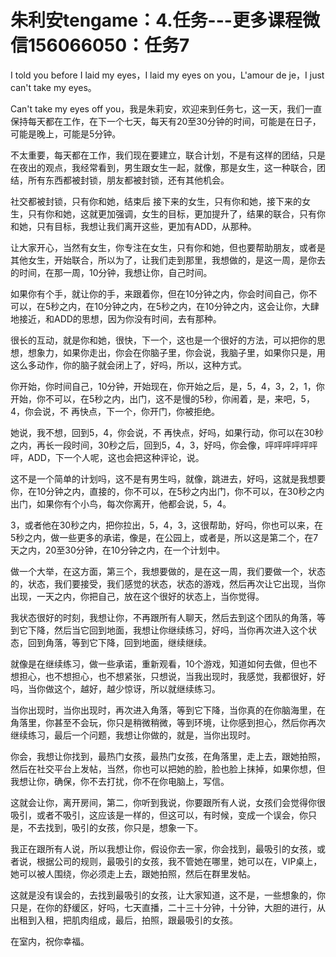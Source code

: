 # 朱利安tengame：4.任务---更多课程微信156066050：任务7

I told you before I laid my eyes，I laid my eyes on you，L'amour de je，I just can't take my eyes。

Can't take my eyes off you，我是朱莉安，欢迎来到任务七，这一天，我们一直保持每天都在工作，在下一个七天，每天有20至30分钟的时间，可能是在日子，可能是晚上，可能是5分钟。

不太重要，每天都在工作，我们现在要建立，联合计划，不是有这样的团结，只是在夜出的观点，我经常看到，男生跟女生一起，就像，那是女生，这一种联合，团结，所有东西都被封锁，朋友都被封锁，还有其他机会。

社交都被封锁，只有你和她，结束后 接下来的女生，只有你和她，接下来的女生，只有你和她，这就更加强调，女生的目标，更加提升了，结果的联合，只有你和她，只有目标，我想让我们离开这些，更加有ADD，从那种。

让大家开心，当然有女生，你专注在女生，只有你和她，但也要帮助朋友，或者是其他女生，开始联合，所以为了，让我们走到那里，我想做的，是这一周，是你去的时间，在那一周，10分钟，我想让你，自己时间。

如果你有个手，就让你的手，来跟着你，但在10分钟之内，你会时间自己，你不可以，在5秒之内，在10分钟之内，在5秒之内，在10分钟之内，这会让你，大肆地接近，和ADD的思想，因为你没有时间，去有那种。

很长的互动，就是你和她，很快，下一个，这也是一个很好的方法，可以把你的思想，想象力，如果你走出，你会在你脑子里，你会说，我脑子里，如果你只是，用这么多动作，你的脑子就会闭上了，好吗，所以，这种方式。

你开始，你时间自己，10分钟，开始现在，你开始之后，是，5，4，3，2，1，你开始，你不可以，在5秒之内，出门，这不是慢的5秒，你闹着，是，来吧，5，4，你会说，不 再快点，下一个，你开门，你被拒绝。

她说，我不想，回到5，4，你会说，不 再快点，好吗，如果行动，你可以在30秒之内，再长一段时间，30秒之后，回到5，4，3，好吗，你会像，呯呯呯呯呯呯呯，ADD，下一个人呢，这也会把这种评论，说。

这不是一个简单的计划吗，这不是有男生吗，就像，跳进去，好吗，这就是我想要你，在10分钟之内，直接的，你不可以，在5秒之内出门，你不可以，在30秒之内出门，如果你有个小鸟，每次你离开，他都会说，5，4。

3，或者他在30秒之内，把你拉出，5，4，3，这很帮助，好吗，你也可以来，在5秒之内，做一些更多的承诺，像是，在公园上，或者是，所以这是第二个，在7天之内，20至30分钟，在10分钟之内，在一个计划中。

做一个大举，在这方面，第三个，我想要做的，是在这一周，我们要做一个，状态的，状态，我们要接受，我们感觉的状态，状态的游戏，然后再次让它出现，当你出现，一天之内，你把自己，放在这个很好的状态上，当你觉得。

我状态很好的时刻，我想让你，不再跟所有人聊天，然后去到这个团队的角落，等到它下降，然后当它回到地面，我想让你继续练习，好吗，当你再次进入这个状态，回到角落，等到它下降，回到地面，继续继续。

就像是在继续练习，做一些承诺，重新观看，10个游戏，知道如何去做，但也不想担心，也不想担心，也不想紧张，只想说，当我出现时，我感觉，我都很好，好吗，当你做这个，越好，越少惊讶，所以就继续练习。

当你出现时，当你出现时，再次进入角落，等到它下降，当你真的在你脑海里，在角落里，你甚至不会玩，你只是稍微稍微，等到环境，让你感到担心，然后你再次继续练习，最后一个问题，我想让你做的，就是，当你出现时。

你会，我想让你找到，最热门女孩，最热门女孩，在角落里，走上去，跟她拍照，然后在社交平台上发帖，当然，你也可以把她的脸，脸也脸上抹掉，如果你想，但我想让你，确保，你不去打扰，你不在你电脑上，写信。

这就会让你，离开房间，第二，你听到我说，你要跟所有人说，女孩们会觉得你很吸引，或者不吸引，这应该是一样的，但这可以，有时候，变成一个误会，你只是，不去找到，吸引的女孩，你只是，想象一下。

我正在跟所有人说，所以我想让你，假设你去一家，你会找到，最吸引的女孩，或者说，根据公司的规则，最吸引的女孩，我不管她在哪里，她可以在，VIP桌上，她可以被人围绕，你必须走上去，跟她拍照，然后在群里发帖。

这就是没有误会的，去找到最吸引的女孩，让大家知道，这不是，一些想象的，你只是，在你的舒缓区，好吗，七天直播，二十三十分钟，十分钟，大胆的进行，从出租到入租，把肌肉组成，最后，拍照，跟最吸引的女孩。

在室内，祝你幸福。